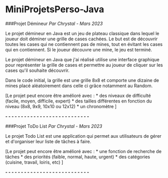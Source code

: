# MiniProjetsPerso-Java

###Projet Démineur
*Par Chrystal - Mars 2023*

Le projet démineur en Java est un jeu de plateau classique dans lequel le joueur doit déminer une grille de cases cachées. Le but est de découvrir toutes les cases qui ne contiennent pas de mines, tout en évitant les cases qui en contiennent. Si le joueur découvre une mine, le jeu est terminé.

Le projet démineur en Java que j'ai réalisé utilise une interface graphique pour représenter la grille de cases et permettre au joueur de cliquer sur les cases qu'il souhaite découvrir. 

Dans le code initial, la grille est une grille 8x8 et comporte une dizaine de mines placé aléatoirement dans celle ci grâce notamment au Random.

[Le projet peut encore être amélioré avec :
    * des niveaux de difficulté (facile, moyen, difficile, expert)
    * des tailles différentes en fonction du niveau (8x8, 9x9, 10x10 ou 12x12)
    * un chronomètre
]

**- - - - - - - - - - - - - - - - - - - - - - - - - - -**

###Projet ToDo List
*Par Chrystal - Mars 2023*

Le projet Todo List est une application qui permet aux utilisateurs de gérer et d'organiser leur liste de tâches à faire. 

[Le projet peut encore être amélioré avec :
    * une fonction de recherche de tâches
    * des priorités (faible, normal, haute, urgent)
    * des catégories (cuisine, travail, loiris, etc)
]

**- - - - - - - - - - - - - - - - - - - - - - - - - - -**